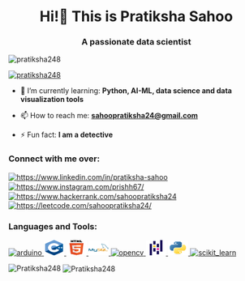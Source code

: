 <h1 align="center">Hi!👋 This is Pratiksha Sahoo</h1>
<h3 align="center">A passionate data scientist</h3>

<p align="left"> <img src="https://komarev.com/ghpvc/?username=pratiksha248&label=Profile%20views&color=0e75b6&style=flat" alt="pratiksha248" /> </p>

<p align="left"> <a href="https://github.com/ryo-ma/github-profile-trophy"><img src="https://github-profile-trophy.vercel.app/?username=pratiksha248" alt="pratiksha248" /></a> </p>

- 🌱 I’m currently learning: **Python, AI-ML, data science and data visualization tools**

- 📫 How to reach me: **sahoopratiksha24@gmail.com**

- ⚡ Fun fact: **I am a detective**

<h3 align="left">Connect with me over:</h3>
<p align="left">
<a href="https://www.linkedin.com/in/pratiksha-sahoo" target="blank"><img align="center" src="https://raw.githubusercontent.com/rahuldkjain/github-profile-readme-generator/master/src/images/icons/Social/linked-in-alt.svg" alt="https://www.linkedin.com/in/pratiksha-sahoo" height="30" width="40" /></a>
<a href="https://www.instagram.com/prishh67/" target="blank"><img align="center" src="https://raw.githubusercontent.com/rahuldkjain/github-profile-readme-generator/master/src/images/icons/Social/instagram.svg" alt="https://www.instagram.com/prishh67/" height="30" width="40" /></a>
<a href="https://www.hackerrank.com/sahoopratiksha24" target="blank"><img align="center" src="https://raw.githubusercontent.com/rahuldkjain/github-profile-readme-generator/master/src/images/icons/Social/hackerrank.svg" alt="https://www.hackerrank.com/sahoopratiksha24" height="30" width="40" /></a>
<a href="https://leetcode.com/sahoopratiksha24/" target="blank"><img align="center" src="https://raw.githubusercontent.com/rahuldkjain/github-profile-readme-generator/master/src/images/icons/Social/leet-code.svg" alt="https://leetcode.com/sahoopratiksha24/" height="30" width="40" /></a>
</p>

<h3 align="left">Languages and Tools:</h3>
<p align="left"> <a href="https://www.arduino.cc/" target="_blank" rel="noreferrer"> <img src="https://cdn.worldvectorlogo.com/logos/arduino-1.svg" alt="arduino" width="40" height="30"/> </a> <a href="https://www.w3schools.com/cpp/" target="_blank" rel="noreferrer"> <img src="https://raw.githubusercontent.com/devicons/devicon/master/icons/cplusplus/cplusplus-original.svg" alt="cplusplus" width="40" height="30"/> </a> <a href="https://www.w3.org/html/" target="_blank" rel="noreferrer"> <img src="https://raw.githubusercontent.com/devicons/devicon/master/icons/html5/html5-original-wordmark.svg" alt="html5" width="40" height="30"/> </a> <a href="https://www.mysql.com/" target="_blank" rel="noreferrer"> <img src="https://raw.githubusercontent.com/devicons/devicon/master/icons/mysql/mysql-original-wordmark.svg" alt="mysql" width="40" height="30"/> </a> <a href="https://opencv.org/" target="_blank" rel="noreferrer"> <img src="https://www.vectorlogo.zone/logos/opencv/opencv-icon.svg" alt="opencv" width="40" height="30"/> </a> <a href="https://pandas.pydata.org/" target="_blank" rel="noreferrer"> <img src="https://raw.githubusercontent.com/devicons/devicon/2ae2a900d2f041da66e950e4d48052658d850630/icons/pandas/pandas-original.svg" alt="pandas" width="40" height="30"/> </a> <a href="https://www.python.org" target="_blank" rel="noreferrer"> <img src="https://raw.githubusercontent.com/devicons/devicon/master/icons/python/python-original.svg" alt="python" width="40" height="30"/> </a> <a href="https://scikit-learn.org/" target="_blank" rel="noreferrer"> <img src="https://upload.wikimedia.org/wikipedia/commons/0/05/Scikit_learn_logo_small.svg" alt="scikit_learn" width="40" height="30"/> </a> </p>

<p><img align="left" src="https://github-readme-stats.vercel.app/api/top-langs?username=Pratiksha248&show_icons=true&locale=en&layout=compact" alt="Pratiksha248" /></p>

<p>&nbsp;<img align="center" src="https://github-readme-stats.vercel.app/api?username=Pratiksha248&show_icons=true&locale=en" alt="Pratiksha248" /></p>
